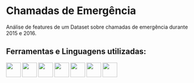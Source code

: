 # Chamadas de Emergência
Análise de features de um Dataset sobre chamadas de emergência durante 2015 e 2016.

## Ferramentas e Linguagens utilizadas:

 <img src="https://cdn.jsdelivr.net/gh/devicons/devicon@latest/icons/python/python-original.svg" width=40 heigth=40/> <img src="https://cdn.jsdelivr.net/gh/devicons/devicon@latest/icons/pandas/pandas-original-wordmark.svg" width=40 heigth=40/> <img src="https://cdn.jsdelivr.net/gh/devicons/devicon@latest/icons/numpy/numpy-original.svg" width=40 heigth=40/> <img src="https://cdn.jsdelivr.net/gh/devicons/devicon@latest/icons/jupyter/jupyter-original-wordmark.svg" width=40 heigth=40/> <img src="https://cdn.jsdelivr.net/gh/devicons/devicon@latest/icons/matplotlib/matplotlib-original-wordmark.svg" width=40 heigth=40/> <img src="https://seaborn.pydata.org/_images/logo-tall-lightbg.svg" width=40 heigth=40/> <img src="https://cdn.jsdelivr.net/gh/devicons/devicon@latest/icons/scikitlearn/scikitlearn-original.svg" width=40 heigth=40/>
